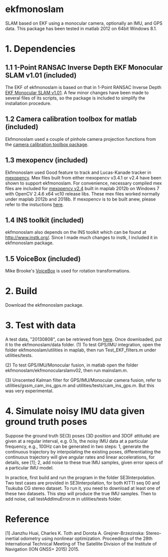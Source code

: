 # ekfmonoslam

SLAM based on EKF using a monocular camera, optionally an IMU, and GPS data. This package has been tested in matlab 2012 on 64bit Windows 8.1. 

# 1. Dependencies

## 1.1 1-Point RANSAC Inverse Depth EKF Monocular SLAM v1.01 (included)

The EKF of ekfmonoslam is based on that in 1-Point RANSAC Inverse Depth [EKF Monocular SLAM v1.01](http://webdiis.unizar.es/~jcivera/code/1p-ransac-ekf-monoslam.html). A few minor changes have been made to several files of its scripts, so the package is included to simplify the installation procedure.

## 1.2 Camera calibration toolbox for matlab (included)

Ekfmonoslam used a couple of pinhole camera projection functions from the [camera calibration toolbox package](http://www.vision.caltech.edu/bouguetj/calib_doc/download/toolbox_calib.zip).

## 1.3 mexopencv (included)

Ekfmonoslam used Good feature to track and Lucas-Kanade tracker in [mexopencv](https://github.com/kyamagu/mexopencv/). Mex files built from either mexopencv v3.4.1 or v2.4 have been shown to support ekfmonoslam. For convenience, necessary compiled mex files are included for [mexopencv v2.4](https://github.com/kyamagu/mexopencv/tree/v2.4) built in maplab 2012b on Windows 7 with OpenCV 2.4.6 x64 vc10 release libs. These mex files worked normally under maplab 2012b and 2018b. If mexopencv is to be built anew, please refer to the instuctions [here](https://github.com/kyamagu/mexopencv/).

## 1.4 INS toolkit (included)

ekfmonoslam also depends on the INS toolkit which can be found at http://www.instk.org/. Since I made much changes to instk, I included it in ekfmonoslam package.

## 1.5 VoiceBox (included)

Mike Brooke's [VoiceBox](http://www.ee.ic.ac.uk/hp/staff/dmb/voicebox/voicebox.html) is used for rotation transformations.


# 2. Build

Download the ekfmonoslam package.

# 3. Test with data

A test data, "20130808", can be retrieved from [here](https://pan.baidu.com/s/1c1IdiQO). Once downloaded, put it to the ekfmonoslam/data folder.
(1) To test GPS/IMU integration, open the folder ekfmonoslam/utilities in maplab, then run Test_EKF_filters.m under utilities/tests.

(2) To test GPS/IMU/Monocular fusion, in matlab open the folder  ekfmonoslam/ekfmonocularslamv02, then run mainslam.m.

(3) Unscented Kalman filter for GPS/IMU/Monocular camera fusion, 
refer to utilities/gssm_cam_ins_gps.m and utilities/tests/cam_ins_gps.m. 
But this was very experimental.

# 4. Simulate noisy IMU data given ground truth poses

Suppose the ground truth SE(3) poses (3D position and 3DOF attitude) are given at a regular interval, e.g. 0.1s, the noisy IMU data at a particular frequency, e.g., 100Hz can be generated in two steps: 1, generate the continuous trajectory by interpolating the existing poses, differentiating the continuous trajectory will give angular rates and linear accelerations, for details, see [1]; 2, add noise to these true IMU samples, given error specs of a particular IMU model.

In practice, first build and run the program in the folder SE3Interpolation. Two test cases are provided in SE3Interpolation, for both KITTI seq 00 and Tsukuba CG stereo dataset. To run it, you need to download at least one of these two datasets. This step will produce the true IMU samples. Then to add noise, call testAddImuError.m in utilities/tests folder.


# Reference

[1] Jianzhu Huai, Charles K. Toth and Dorota A. Grejner-Brzezinska: Stereo-inertial odometry using nonlinear optimization. Proceedings of the 28th International Technical Meeting of The Satellite Division of the Institute of Navigation (ION GNSS+ 2015) 2015.
